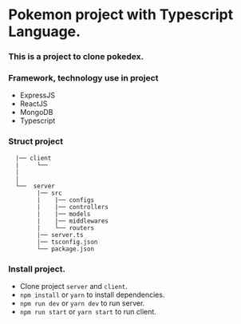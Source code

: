# Pokemon project with Typescript Language.

### This is a project to clone pokedex.
### Framework, technology use in project

- ExpressJS
- ReactJS
- MongoDB
- Typescript

### Struct project

```
  |── client
  |     └── 
  |      
  |
  └──  server
        |── src
        |    |── configs
        |    |── controllers
        |    |── models
        |    |── middlewares
        |    └── routers 
        |── server.ts
        |── tsconfig.json
        └── package.json
```

### Install project.

- Clone project `server` and `client`.
- ```npm install``` or ```yarn``` to install dependencies.
- ```npm run dev``` or ```yarn dev``` to run server.
- ```npm run start``` or ```yarn start``` to run client.



